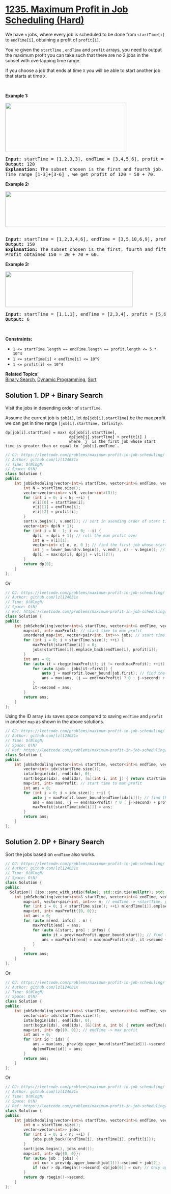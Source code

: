 # [1235. Maximum Profit in Job Scheduling (Hard)](https://leetcode.com/problems/maximum-profit-in-job-scheduling/)

<p>We have <code>n</code> jobs, where every job&nbsp;is scheduled to be done from <code>startTime[i]</code> to <code>endTime[i]</code>, obtaining a profit&nbsp;of <code>profit[i]</code>.</p>

<p>You're given the&nbsp;<code>startTime</code>&nbsp;,&nbsp;<code>endTime</code>&nbsp;and <code>profit</code>&nbsp;arrays,&nbsp;you need to output the maximum profit you can take such that there are no 2 jobs in the subset&nbsp;with overlapping time range.</p>

<p>If you choose a job that ends at time <code>X</code>&nbsp;you&nbsp;will be able to start another job that starts at time <code>X</code>.</p>

<p>&nbsp;</p>
<p><strong>Example 1:</strong></p>

<p><strong><img alt="" src="https://assets.leetcode.com/uploads/2019/10/10/sample1_1584.png" style="width: 380px; height: 154px;"></strong></p>

<pre><strong>Input:</strong> startTime = [1,2,3,3], endTime = [3,4,5,6], profit = [50,10,40,70]
<strong>Output:</strong> 120
<strong>Explanation:</strong> The subset chosen is the first and fourth job. 
Time range [1-3]+[3-6] , we get profit of 120 = 50 + 70.
</pre>

<p><strong>Example 2:</strong></p>

<p><strong><img alt="" src="https://assets.leetcode.com/uploads/2019/10/10/sample22_1584.png" style="width: 600px; height: 112px;"> </strong></p>

<pre><strong>
Input:</strong> startTime = [1,2,3,4,6], endTime = [3,5,10,6,9], profit = [20,20,100,70,60]
<strong>Output:</strong> 150
<strong>Explanation:</strong> The subset chosen is the first, fourth and fifth job. 
Profit obtained 150 = 20 + 70 + 60.
</pre>

<p><strong>Example 3:</strong></p>

<p><strong><img alt="" src="https://assets.leetcode.com/uploads/2019/10/10/sample3_1584.png" style="width: 400px; height: 112px;"></strong></p>

<pre><strong>Input:</strong> startTime = [1,1,1], endTime = [2,3,4], profit = [5,6,4]
<strong>Output:</strong> 6
</pre>

<p>&nbsp;</p>
<p><strong>Constraints:</strong></p>

<ul>
	<li><code>1 &lt;= startTime.length == endTime.length ==&nbsp;profit.length&nbsp;&lt;= 5 * 10^4</code></li>
	<li><code>1 &lt;=&nbsp;startTime[i] &lt;&nbsp;endTime[i] &lt;= 10^9</code></li>
	<li><code>1 &lt;=&nbsp;profit[i] &lt;= 10^4</code></li>
</ul>


**Related Topics**:  
[Binary Search](https://leetcode.com/tag/binary-search/), [Dynamic Programming](https://leetcode.com/tag/dynamic-programming/), [Sort](https://leetcode.com/tag/sort/)

## Solution 1. DP + Binary Search

Visit the jobs in desending order of `startTime`.

Assume the current job is `job[i]`, let `dp[job[i].startTime]` be the max profit we can get in time range `[job[i].startTime, Infinity)`.

```
dp[job[i].startTime] = max( dp[job[i].startTime],
                            dp[job[j].startTime] + profit[i] )
                            where `j` is the first job whose start time is greater than or equal to `job[i].endTime`.
```

```cpp
// OJ: https://leetcode.com/problems/maximum-profit-in-job-scheduling/
// Author: github.com/lzl124631x
// Time: O(NlogN)
// Space: O(N)
class Solution {
public:
    int jobScheduling(vector<int>& startTime, vector<int>& endTime, vector<int>& profit) {
        int N = startTime.size();
        vector<vector<int>> v(N, vector<int>(3));
        for (int i = 0; i < N; ++i) {
            v[i][0] = startTime[i];
            v[i][1] = endTime[i];
            v[i][2] = profit[i];
        }
        sort(v.begin(), v.end()); // sort in asending order of start time.
        vector<int> dp(N + 1);
        for (int i = N - 1; i >= 0; --i) {
            dp[i] = dp[i + 1]; // roll the max profit over
            int e = v[i][1];
            vector<int> c{ e, e, 0 }; // find the first job whose startTime is greater than or equal to the end time of the current job
            int j = lower_bound(v.begin(), v.end(), c) - v.begin(); // `upper_bound` also works because it's impossible to be equal to the job `e, e, 0`.
            dp[i] = max(dp[i], dp[j] + v[i][2]);
        }
        return dp[0];
    }
};
```

Or

```cpp
// OJ: https://leetcode.com/problems/maximum-profit-in-job-scheduling/
// Author: github.com/lzl124631x
// Time: O(NlogN)
// Space: O(N)
// Ref: https://leetcode.com/problems/maximum-profit-in-job-scheduling/discuss/409188/C%2B%2B-with-picture
class Solution {
public:
    int jobScheduling(vector<int>& startTime, vector<int>& endTime, vector<int>& profit) {
        map<int, int> maxProfit; // start time to max profit
        unordered_map<int, vector<pair<int, int>>> jobs; // start time to <endTime, profit>
        for (int i = 0; i < startTime.size(); ++i) {
            maxProfit[startTime[i]] = 0;
            jobs[startTime[i]].emplace_back(endTime[i], profit[i]);
        }
        int ans = 0;
        for (auto it = rbegin(maxProfit); it != rend(maxProfit); ++it) {
            for (auto &job : jobs[it->first]) {
                auto j = maxProfit.lower_bound(job.first); // find the first job whose start time is greater than or equal to the end time of this current job.
                ans = max(ans, (j == end(maxProfit) ? 0 : j->second) + job.second);
            }
            it->second = ans;
        }
        return ans;
    }
};
```

Using the ID array `idx` saves space compared to saving `endTime` and `profit` in another `map` as shown in the above solutions.

```cpp
// OJ: https://leetcode.com/problems/maximum-profit-in-job-scheduling/
// Author: github.com/lzl124631x
// Time: O(NlogN)
// Space: O(N)
// Ref: https://leetcode.com/problems/maximum-profit-in-job-scheduling/discuss/409188/C%2B%2B-with-picture
class Solution {
public:
    int jobScheduling(vector<int>& startTime, vector<int>& endTime, vector<int>& profit) {
        vector<int> idx(startTime.size());
        iota(begin(idx), end(idx), 0);
        sort(begin(idx), end(idx), [&](int i, int j) { return startTime[i] > startTime[j]; }); // sort the job ids in descending order of start time.
        map<int, int> maxProfit; // start time to max profit
        int ans = 0;
        for (int i = 0; i < idx.size(); ++i) {
            auto j = maxProfit.lower_bound(endTime[idx[i]]); // find the first job whose start time is greater than or equal to the end time of the current job.
            ans = max(ans, (j == end(maxProfit) ? 0 : j->second) + profit[idx[i]]);
            maxProfit[startTime[idx[i]]] = ans;
        }
        return ans;
    }
};
```

## Solution 2. DP + Binary Search

Sort the jobs based on `endTime` also works.

```cpp
// OJ: https://leetcode.com/problems/maximum-profit-in-job-scheduling/
// Author: github.com/lzl124631x
// Time: O(NlogN)
// Space: O(N)
class Solution {
public:
  Solution() {ios::sync_with_stdio(false); std::cin.tie(nullptr); std::cout.tie(nullptr);}
    int jobScheduling(vector<int>& startTime, vector<int>& endTime, vector<int>& profit) {
        map<int, vector<pair<int, int>>> m; // endTime -> <startTime, profit>
        for (int i = 0; i < startTime.size(); ++i) m[endTime[i]].emplace_back(startTime[i], profit[i]);
        map<int, int> maxProfit{{0, 0}};
        int ans = 0;
        for (auto &[end, infos] : m) {
            maxProfit[end] = ans;
            for (auto &[start, pro] : infos) {
                auto it = prev(maxProfit.upper_bound(start)); // find the last job whose end time is smaller than or equal to the start time of the current job.
                ans = maxProfit[end] = max(maxProfit[end], it->second + pro);
            }
        }
        return ans;
    }
};
```

Or

```cpp
// OJ: https://leetcode.com/problems/maximum-profit-in-job-scheduling/
// Author: github.com/lzl124631x
// Time: O(NlogN)
// Space: O(N)
class Solution {
public:
    int jobScheduling(vector<int>& startTime, vector<int>& endTime, vector<int>& profit) {
        vector<int> ids(startTime.size());
        iota(begin(ids), end(ids), 0);
        sort(begin(ids), end(ids), [&](int a, int b) { return endTime[a] < endTime[b]; });
        map<int, int> dp{{0, 0}}; // endTime -> max profit
        int ans = 0;
        for (int id : ids) {
            ans = max(ans, prev(dp.upper_bound(startTime[id]))->second + profit[id]);
            dp[endTime[id]] = ans;
        }
        return ans;
    }
};
```

Or 

```cpp
// OJ: https://leetcode.com/problems/maximum-profit-in-job-scheduling/
// Author: github.com/lzl124631x
// Time: O(NlogN)
// Space: O(N)
// Ref: https://leetcode.com/problems/maximum-profit-in-job-scheduling/discuss/409009/JavaC%2B%2BPython-DP-Solution
class Solution {
public:
    int jobScheduling(vector<int>& startTime, vector<int>& endTime, vector<int>& profit) {
        int n = startTime.size();
        vector<vector<int>> jobs;
        for (int i = 0; i < n; ++i) {
            jobs.push_back({endTime[i], startTime[i], profit[i]});
        }
        sort(jobs.begin(), jobs.end());
        map<int, int> dp{{0, 0}};
        for (auto& job : jobs) {
            int cur = prev(dp.upper_bound(job[1]))->second + job[2];
            if (cur > dp.rbegin()->second) dp[job[0]] = cur; // Only update the map if we see greater profit. This makes sure the `dp` contains only mono-increasing profits which reduces the size of `dp` and also makes it unnecessary to keep track of the rolling max profit.
        }
        return dp.rbegin()->second;
    }
};
```